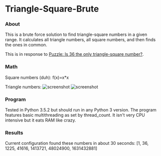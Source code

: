 # Triangle-Square-Brute

### About
This is a brute force solution to find triangle-square numbers in a given range. It calculates all triangle numbers, all square numbers, and then finds the ones in common.

This is in response to [Puzzle: Is 36 the only triangle-square number?](https://www.youtube.com/watch?v=Gh8h8MJFFdI).

### Math
Square numbers (duh):
f(x)=x*x

Triangle numbers:
![screenshot](https://upload.wikimedia.org/wikipedia/commons/thumb/1/1c/First_six_triangular_numbers.svg/220px-First_six_triangular_numbers.svg.png)
![screenshot](https://wikimedia.org/api/rest_v1/media/math/render/svg/25483dd341ee5ef3b10a6594c60d7366d4dffe8b)

### Program
Tested in Python 3.5.2 but should run in any Python 3 version. The program features basic multithreading as set by thread_count. It isn't very CPU intensive but it eats RAM like crazy.

### Results
Current configuration found these numbers in about 30 seconds:
[1, 36, 1225, 41616, 1413721, 48024900, 1631432881]